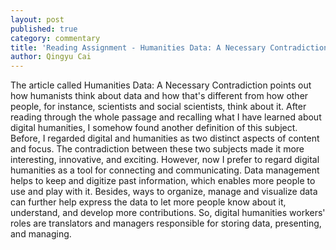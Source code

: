 ```yaml
---
layout: post
published: true
category: commentary
title: 'Reading Assignment - Humanities Data: A Necessary Contradiction: Qingyu Cai'
author: Qingyu Cai
---
```

The article called Humanities Data: A Necessary Contradiction points out how humanists think about data and how that's different from how other people, for instance, scientists and social scientists, think about it. After reading through the whole passage and recalling what I have learned about digital humanities, I somehow found another definition of this subject. Before, I regarded digital and humanities as two distinct aspects of content and focus. The contradiction between these two subjects made it more interesting, innovative, and exciting. However, now I prefer to regard digital humanities as a tool for connecting and communicating. Data management helps to keep and digitize past information, which enables more people to use and play with it. Besides, ways to organize, manage and visualize data can further help express the data to let more people know about it, understand, and develop more contributions. So, digital humanities workers' roles are translators and managers responsible for storing data, presenting, and managing.
